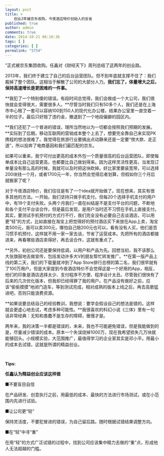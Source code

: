 ```yaml
---
layout: post
title: >
    创业2年被京东收购，今夜酒店特价创始人的反省
published: true
author: admin
comments: true
date: 2014-10-21 06:10:36
tags: [ ]
categories: [ ]
permalink: "5754"
---
```

”正式被京东集团收购。任鑫对《财经天下》周刊总结了这两年的创业路。

2013年，我们终于建立了自己的后台运营团队。但不到年底就支撑不住了：我们裁掉了整个团队。这相当于解散了公司的大部分人力。**我们忘了，体量增大之后，保持高速增长是更困难的一件事。**

**我犯了一个特别傻的错误。有段时间总觉得，我们会做成一个大公司，我们很快就会变得很大，需要很多人。**尽管当时我们只有50多个人，我们还是在上海市中心租了一套可以容纳100到150人的现代化办公楼，结果办公室里一直空着一半的位子。最后只好赔了违约金，撤退到了一个地段偏僻的园区内。

**我们还犯了一个冒进的错误，理所当然地以为一切都会按照我们预期的发展。**实际到了后期，移动互联网的营销成本整个上去了，想要完全靠自己来实现PK携程的想法很难了。我觉得在旅游行业要搞出点动静来还是一定要“傍大款、走正道”，所以投奔了电商基因和我们最匹配的京东。

如果可以重来，我宁可付出更高的成本外包一个质量很高的后台运营团队，即使每单成本比自己运营更高，也都要比自己做划得来。因为这样灵活性更高，当发现订单量没有那么高的时候，我就可以及时把这块砍掉。好比家里要装宽带，可以选择200块钱一个月，或者1700元一年，你当然会觉得后者划算，但假如你三个月后就搬家了呢？

对于今夜酒店特价，我们往往是有了一个idea就开始做了。现在想来，其实有很多其他的方法。一开始，我们坚持只做手机支付。但每20个选择手机支付的用户中，有19个支付失败。头两个月我们一直在纠结是不是支付平台的问题，不断地和各个支付平台谈合作，但是最后发现，是用户当时还不习惯在手机上直接支付。其实，要测试手机预付的方式行不行，我们完全没有必要自己去谈酒店，可以用更“轻”的方式，比如直接在淘宝上把觉得好的预付酒店买下来放在App上卖，淘宝卖500元，我可以卖300元，哪怕自己赔200元也可以，看有没有人买，他们是否习惯手机预付，这样就不用一家一家去谈，节省了运营成本。先把所有的酒店都接进来，再看哪些酒店卖得好，再去谈合作，这就有重点了。

**另外，初创公司还是要保持低调，以用户和产品为先。回想当初，我不该那么大张旗鼓地去做宣传，包括发动许多大V的朋友帮忙转发推广。**在第一版产品上线的第二天，我们的下载量就冲到了App Store排行总榜的第二名，我们很早就有了100万用户。但是大家提到今夜酒店特价不会觉得这是一个好用的App，相反，他们的印象是酒店选择太少、支付程序不方便、程序设计太丑。尽管我们很快有了后来的几次优化版本，但我却已经得罪了我的用户。在产品没有做好之前，应该“偷偷摸摸”地闭门造车，等到测试完成，相对成熟的版本上线之后，再去高歌猛进吧，否则只能浪费资源。

**如果说要总结自己的经验教训，我想说：要学会假设自己的想法是错的。这样就会更虚心地去试，考虑多种可能性。**我很喜欢的科幻小说《三体》里有一句话非常经典：无知和愚蠢不是生存的障碍，傲慢才是。

两年来，我的决策一半都是错误的，未来，我也不可能避免错误，但是我能做到的是，尽量减少错误的成本。原本一个失误烧掉1000万，现在我希望损失几万块就能够回头。小规模实验，大范围推广，最值得学习的企业家其实是邓小平。用最小的成本去试错，这就是所谓的精益创业。

&nbsp;

**Tips:**

**任鑫认为精益创业应该这样做**

■不要盲目自信

在产品研发、创意执行之前，用最低的成本、最快的方法进行市场测试，或在小范围内先进行试验。

■让公司更“轻”

保持灵活度，不要犯冒进的错误，为自己留后路。随时根据试错结果调整方向。

■在“轻”中寻“重”

在用“轻”的方式广泛试错的过程中，找到公司应该集中精力去做的“重”点，形成他人无法超越的门槛。